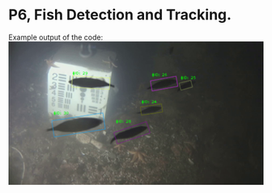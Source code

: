 # P6, Fish Detection and Tracking.

Example output of the code:
![alt text](https://github.com/MTA21634/P6_Fish_Detection/blob/main/images/example_1.png?raw=true)
<!-- ![alt text](https://github.com/MTA21634/P6_Fish_Detection/blob/main/videos/results/tracking/output2.avi?raw=true) -->
